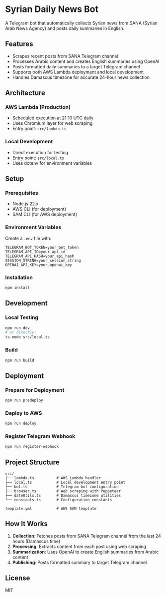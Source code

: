 # Syrian Daily News Bot

A Telegram bot that automatically collects Syrian news from SANA (Syrian Arab News Agency) and posts daily summaries in English.

## Features

- Scrapes recent posts from SANA Telegram channel
- Processes Arabic content and creates English summaries using OpenAI
- Posts formatted daily summaries to a target Telegram channel
- Supports both AWS Lambda deployment and local development
- Handles Damascus timezone for accurate 24-hour news collection

## Architecture

### AWS Lambda (Production)
- Scheduled execution at 21:10 UTC daily
- Uses Chromium layer for web scraping
- Entry point: `src/lambda.ts`

### Local Development
- Direct execution for testing
- Entry point: `src/local.ts`
- Uses dotenv for environment variables

## Setup

### Prerequisites

- Node.js 22.x
- AWS CLI (for deployment)
- SAM CLI (for AWS deployment)

### Environment Variables

Create a `.env` file with:

```env
TELEGRAM_BOT_TOKEN=your_bot_token
TELEGRAM_API_ID=your_api_id
TELEGRAM_API_HASH=your_api_hash
SESSION_STRING=your_session_string
OPENAI_API_KEY=your_openai_key
```

### Installation

```bash
npm install
```

## Development

### Local Testing
```bash
npm run dev
# or directly:
ts-node src/local.ts
```

### Build
```bash
npm run build
```

## Deployment

### Prepare for Deployment
```bash
npm run predeploy
```

### Deploy to AWS
```bash
npm run deploy
```

### Register Telegram Webhook
```bash
npm run register-webhook
```

## Project Structure

```
src/
├── lambda.ts          # AWS Lambda handler
├── local.ts           # Local development entry point
├── bot.ts             # Telegram bot configuration
├── browser.ts         # Web scraping with Puppeteer
├── dateUtils.ts       # Damascus timezone utilities
└── constants.ts       # Configuration constants

template.yml           # AWS SAM template
```

## How It Works

1. **Collection**: Fetches posts from SANA Telegram channel from the last 24 hours (Damascus time)
2. **Processing**: Extracts content from each post using web scraping
3. **Summarization**: Uses OpenAI to create English summaries from Arabic content
4. **Publishing**: Posts formatted summary to target Telegram channel

## License

MIT